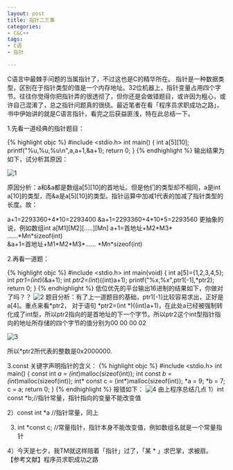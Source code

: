 ```yaml
---
layout: post
title: 指针二三事
categories:
- C&C++
tags:
- C语 
- 指针

---
```

C语言中最棘手问题的当属指针了，不过这也是C的精华所在。
指针是一种数据类型，区别在于指针类型的值是一个内存地址。32位机器上，指针变量占用四个字节。往往你觉得你把指针弄的很透彻了，但你还是会做错题目，或许因为粗心，或许自己混淆了，总之指针问题真的很绕。最近笔者在看「程序员求职成功之路」，书中伊始讲的就是C语言指针，看完之后获益匪浅，特在此总结一下。

1.先看一道经典的指针题目：

{% highlight objc %}
#include <stdio.h>
    int main()
    {
        int a[5][10];
        printf("%u,%u,%u\n",a,a+1,&a+1);
        return 0;
    }
{% endhighlight %}
输出结果为如下，试分析其原因：

![1](http://imemento.github.com/blogImages/20110806-1.png)

原因分析：a和&a都是数组a[5][10]的首地址。但是他们的类型却不相同，a是int a[10]的类型，而&a是a[5][10]的类型。指针运算中加减1代表的加减了指针类型的长度。故：

a+1=2293360+4\*10=2293400
&a+1=2293360+4\*10\*5=2293560
更抽象的说，例如数组int a[M1][M2][.....][Mn]
a+1=首地址+M2\*M3\* ......\*Mn\*sizeof(int)  
&a+1=首地址+M1\*M2\*M3\*…… \*Mn\*sizeof(int)

2.再看一道题：

{% highlight objc %}
#include <stdio.h>
    int main(void)
    {
        int a[5]={1,2,3,4,5};
        int *ptr1=(int*)(&a+1);
        int *ptr2=(int*)((int)a+1);
        printf("%x,%x",ptr1[-1],*ptr2);
        return 0;
    }
{% endhighlight %}
低位优先的平台输出16进制的结果如下，你做对了吗？？
![2](http://imemento.github.com/blogImages/20110806-2.png)
题目分析：有了上一道题目的基础，ptr1[-1]比较容易求出，正好是a[4]。重点来看\*ptr2，
对于语句 \*ptr2=(int \*)((int)a+1)，在此处a已经被强制转化成了int型，所以ptr2指向的是首地址的下一个字节。所以ptr2这个int型指针指向的地址所存储的四个字节的值分别为00 00 00 02

![3](http://imemento.github.com/blogImages/20110806-3.png)

所以\*ptr2所代表的整数是0x2000000.

3.const 关键字声明指针的含义：
{% highlight objc %}
#include <stdio.h>
int main()
{
    const int *a = (int*)malloc(sizeof(int));
    int const *b = (int*)malloc(sizeof(int));
    int* const c = (int*)malloc(sizeof(int));
    *a = 9;
    *b = 7;
    c = a;
    return 0;
}
{% endhighlight %}
报错如下：
![4](http://imemento.github.com/blogImages/20110806-4.png)
由上程序总结几点
1）int const \*b;//指针常量，指针指向的变量不能改变值

2）const int \*a //指针常量，同上

3)  int \*const c; //常量指针，指针本身不能改变值，例如数组名就是一个常量指针

4）今天是七夕，我TM就这样陪着「指针」过了，「某 \* 」求巴掌，求被扇。
【参考文献】程序员求职成功之路